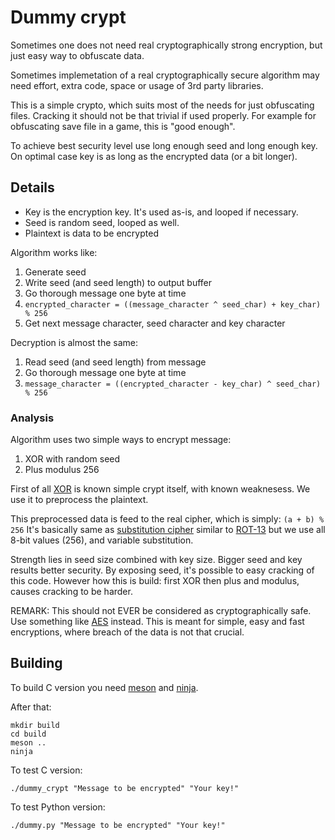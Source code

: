# Dummy crypt

Sometimes one does not need real cryptographically strong encryption,
but just easy way to obfuscate data.

Sometimes implemetation of a real cryptographically secure algorithm
may need effort, extra code, space or usage of 3rd party libraries.

This is a simple crypto, which suits most of the needs for just obfuscating files.
Cracking it should not be that trivial if used properly.
For example for obfuscating save file in a game, this is "good enough".

To achieve best security level use long enough seed and long enough key.
On optimal case key is as long as the encrypted data (or a bit longer).

## Details

 - Key is the encryption key. It's used as-is, and looped if necessary.
 - Seed is random seed, looped as well.
 - Plaintext is data to be encrypted

Algorithm works like:

 1. Generate seed
 2. Write seed (and seed length) to output buffer
 3. Go thorough message one byte at time
 4. `encrypted_character = ((message_character ^ seed_char) + key_char) % 256`
 5. Get next message character, seed character and key character

Decryption is almost the same:

 1. Read seed (and seed length) from message
 2. Go thorough message one byte at time
 3. `message_character = ((encrypted_character - key_char) ^ seed_char) % 256`

### Analysis

Algorithm uses two simple ways to encrypt message:

 1. XOR with random seed
 2. Plus modulus 256

First of all [XOR](https://en.wikipedia.org/wiki/XOR_cipher) is known simple crypt itself, with known weaknesess.
We use it to preprocess the plaintext.

This preprocessed data is feed to the real cipher, which is simply: `(a + b) % 256`
It's basically same as [substitution cipher](https://en.wikipedia.org/wiki/Substitution_cipher)
similar to [ROT-13](https://en.wikipedia.org/wiki/ROT13)
but we use all 8-bit values (256), and variable substitution.

Strength lies in seed size combined with key size. Bigger seed and key results better security.
By exposing seed, it's possible to easy cracking of this code.
However how this is build: first XOR then plus and modulus, causes cracking to be harder.

REMARK: This should not EVER be considered as cryptographically safe.
Use something like [AES](https://en.wikipedia.org/wiki/Advanced_Encryption_Standard) instead.
This is meant for simple, easy and fast encryptions, where breach of the data is not that crucial.

## Building

To build C version you need [meson](http://mesonbuild.com/) and [ninja](https://ninja-build.org/).

After that:

    mkdir build
    cd build
    meson ..
    ninja

To test C version:

    ./dummy_crypt "Message to be encrypted" "Your key!"

To test Python version:

    ./dummy.py "Message to be encrypted" "Your key!"
